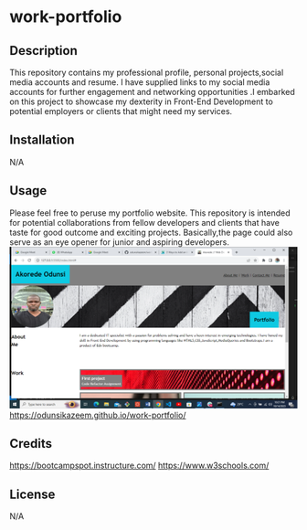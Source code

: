 # work-portfolio
## Description
This repository contains my professional profile, personal projects,social media accounts and resume. I have supplied links to my social media accounts for further engagement and networking opportunities .I embarked on this project to showcase my dexterity in Front-End Development to potential employers or clients that might need my services.

## Installation

N/A

## Usage

Please feel free to peruse my portfolio website. This repository is intended for potential collaborations from fellow developers and clients that have taste for good outcome and exciting projects. Basically,the page could also serve as an eye opener for junior and aspiring developers. 
<img src=./starter/images/screenshot.png alt=Displaywebpage>
https://odunsikazeem.github.io/work-portfolio/


## Credits

https://bootcampspot.instructure.com/
https://www.w3schools.com/

## License
N/A

